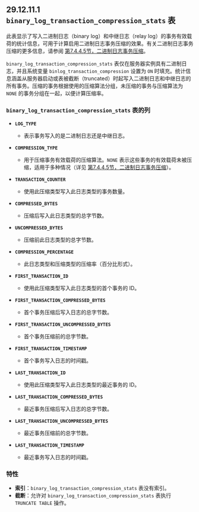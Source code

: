## 29.12.11.1 `binary_log_transaction_compression_stats` 表

此表显示了写入二进制日志（binary log）和中继日志（relay log）的事务有效载荷的统计信息，可用于计算启用二进制日志事务压缩的效果。有关二进制日志事务压缩的更多信息，请参阅 [第7.4.4.5节，二进制日志事务压缩](#74.4.5)。

`binary_log_transaction_compression_stats` 表仅在服务器实例具有二进制日志，并且系统变量 `binlog_transaction_compression` 设置为 `ON` 时填充。统计信息涵盖从服务器启动或表被截断（truncated）时起写入二进制日志和中继日志的所有事务。压缩的事务根据使用的压缩算法分组，未压缩的事务与压缩算法为 `NONE` 的事务分组在一起，以便计算压缩率。

### `binary_log_transaction_compression_stats` 表的列

- **`LOG_TYPE`**
  - 表示事务写入的是二进制日志还是中继日志。

- **`COMPRESSION_TYPE`**
  - 用于压缩事务有效载荷的压缩算法。`NONE` 表示这些事务的有效载荷未被压缩，适用于多种情况（详见 [第7.4.4.5节，二进制日志事务压缩](#74.4.5)）。

- **`TRANSACTION_COUNTER`**
  - 使用此压缩类型写入此日志类型的事务数量。

- **`COMPRESSED_BYTES`**
  - 压缩后写入此日志类型的总字节数。

- **`UNCOMPRESSED_BYTES`**
  - 压缩前此日志类型的总字节数。

- **`COMPRESSION_PERCENTAGE`**
  - 此日志类型和压缩类型的压缩率（百分比形式）。

- **`FIRST_TRANSACTION_ID`**
  - 使用此压缩类型写入此日志类型的首个事务的 ID。

- **`FIRST_TRANSACTION_COMPRESSED_BYTES`**
  - 首个事务压缩后写入日志的总字节数。

- **`FIRST_TRANSACTION_UNCOMPRESSED_BYTES`**
  - 首个事务压缩前的总字节数。

- **`FIRST_TRANSACTION_TIMESTAMP`**
  - 首个事务写入日志的时间戳。

- **`LAST_TRANSACTION_ID`**
  - 使用此压缩类型写入此日志类型的最近事务的 ID。

- **`LAST_TRANSACTION_COMPRESSED_BYTES`**
  - 最近事务压缩后写入日志的总字节数。

- **`LAST_TRANSACTION_UNCOMPRESSED_BYTES`**
  - 最近事务压缩前的总字节数。

- **`LAST_TRANSACTION_TIMESTAMP`**
  - 最近事务写入日志的时间戳。

### 特性

- **索引**：`binary_log_transaction_compression_stats` 表没有索引。
- **截断**：允许对 `binary_log_transaction_compression_stats` 表执行 `TRUNCATE TABLE` 操作。